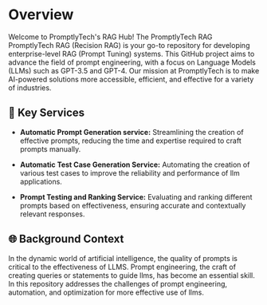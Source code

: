 # Overview

Welcome to PromptlyTech's RAG Hub!
The PromptlyTech RAG
PromptlyTech RAG (Recision RAG) is your go-to repository for developing enterprise-level RAG (Prompt Tuning) systems. 
This GitHub project aims to advance the field of prompt engineering, with a focus on Language Models (LLMs) such as GPT-3.5 and GPT-4. 
Our mission at PromptlyTech is to make AI-powered solutions more accessible, efficient, and effective for a variety of industries.

## 🚀 Key Services
- **Automatic Prompt Generation service:** Streamlining the creation of effective prompts, reducing the time and expertise required to craft prompts manually.

- **Automatic Test Case Generation Service:** Automating the creation of various test cases to improve the reliability and performance of llm applications.
- **Prompt Testing and Ranking Service:** Evaluating and ranking different prompts based on effectiveness, ensuring accurate and contextually relevant responses.


## 🌐 Background Context
In the dynamic world of artificial intelligence, the quality of prompts is critical to the effectiveness of LLMS. Prompt engineering, 
the craft of creating queries or statements to guide llms, has become an essential skill. 
In this repository addresses the challenges of prompt engineering, automation, and optimization for more effective use of llms.
